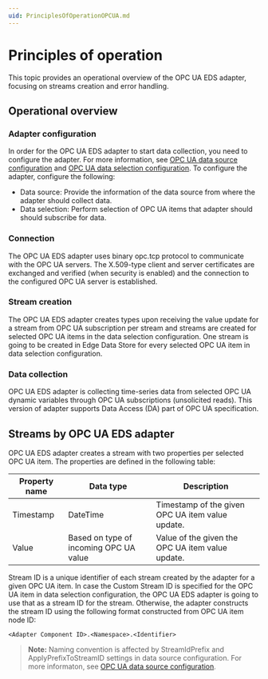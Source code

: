 ```yaml
---
uid: PrinciplesOfOperationOPCUA.md
---
```


# Principles of operation

This topic provides an operational overview of the OPC UA EDS adapter, focusing on streams creation and error handling.

## Operational overview

### Adapter configuration

In order for the OPC UA EDS adapter to start data collection, you need to configure the adapter. For more information, see [OPC UA data source configuration](xref:OPCUADataSourceConfiguration) and [OPC UA data selection configuration](xref:OPCUADataSelectionConfiguration). To configure the adapter, configure the following:

- Data source: Provide the information of the data source from where the adapter should collect data.
- Data selection: Perform selection of OPC UA items that adapter should should subscribe for data.

### Connection

The OPC UA EDS adapter uses binary opc.tcp protocol to communicate with the OPC UA servers. The X.509-type client and server certificates are exchanged and verified (when security is enabled) and the connection to the configured OPC UA server is established.

### Stream creation

The OPC UA EDS adapter creates types upon receiving the value update for a stream from OPC UA subscription per stream and streams are created for selected OPC UA items in the data selection configuration. One stream is going to be created in Edge Data Store for every selected OPC UA item in data selection configuration.

### Data collection

OPC UA EDS adapter is collecting time-series data from selected OPC UA dynamic variables through OPC UA subscriptions (unsolicited reads). This version of adapter supports Data Access (DA) part of OPC UA specification.

## Streams by OPC UA EDS adapter

OPC UA EDS adapter creates a stream with two properties per selected OPC UA item. The properties are defined in the following table:

| Property name | Data type | Description |
|---------------|-----------|-------------|
| Timestamp     | DateTime  | Timestamp of the given OPC UA item value update. |
| Value         | Based on type of incoming OPC UA value | Value of the given the OPC UA item value update. |

Stream ID is a unique identifier of each stream created by the adapter for a given OPC UA item. In case the Custom Stream ID is specified for the OPC UA item in data selection configuration, the OPC UA EDS adapter is going to use that as a stream ID for the stream. Otherwise, the adapter constructs the stream ID using the following format constructed from OPC UA item node ID:

```
<Adapter Component ID>.<Namespace>.<Identifier>
```

> **Note:** Naming convention is affected by StreamIdPrefix and ApplyPrefixToStreamID settings in data source configuration. For more informaton, see [OPC UA data source configuration](xref:OPCUADataSourceConfiguration).
